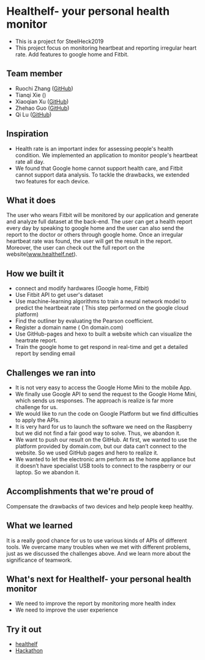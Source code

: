 # Healthelf- your personal health monitor
- This is a project for SteelHeck2019
- This project focus on monitoring heartbeat and reporting irregular heart rate. Add features to google home and Fitbit.



## Team member
- Ruochi Zhang ([GitHub](https://github.com/zhangruochi))
- Tianqi Xie ()
- Xiaoqian Xu ([GitHub](https://github.com/Cecilia-xu))
- Zhehao Guo ([GitHub](https://github.com/PaulGuo5))
- Qi Lu ([GitHub](https://github.com/FawneLu))


## Inspiration
- Health rate is an important index for assessing people's health condition. We implemented an application to monitor people's heartbeat rate all day.
- We found that Google home cannot support health care, and Fitbit cannot support data analysis. To tackle the drawbacks, we extended two features for each device.

## What it does
The user who wears Fitbit will be monitored by our application and generate and analyze full dataset at the back-end. The user can get a health report every day by speaking to google home and the user can also send the report to the doctor or others through google home. Once an irregular heartbeat rate was found, the user will get the result in the report. Moreover, the user can check out the full report on the website(www.healthelf.net).

## How we built it
- connect and modify hardwares (Google home, Fitbit)
- Use Fitbit API to get user's dataset
- Use machine-learning algorithms to train a neural network model to predict the heartbeat rate ( This step performed on the google cloud platform)
- Find the outliner by evaluating the Pearson coefficient.
- Register a domain name ( On domain.com)
- Use GitHub-pages and hexo to built a website which can visualize the heartrate report.
- Train the google home to get respond in real-time and get a detailed report by sending email

## Challenges we ran into
- It is not very easy to access the Google Home Mini to the mobile App.
- We finally use Google API to send the request to the Google Home Mini, which sends us responses. The approach is realize is far more challenge for us.
- We would like to run the code on Google Platform but we find difficulties to apply the APIs.
- It is very hard for us to launch the software we need on the Raspberry but we did not find a fair good way to solve. Thus, we abandon it.
- We want to push our result on the GitHub. At first, we wanted to use the platform provided by domain.com, but our data can’t connect to the website. So we used GitHub pages and hero to realize it.
- We wanted to let the electronic arm perform as the home appliance but it doesn’t have specialist USB tools to connect to the raspberry or our laptop. So we abandon it.

## Accomplishments that we're proud of
Compensate the drawbacks of two devices and help people keep healthy.

## What we learned
It is a really good chance for us to use various kinds of APIs of different tools. We overcame many troubles when we met with different problems, just as we discussed the challenges above. And we learn more about the significance of teamwork.

## What's next for Healthelf- your personal health monitor
- We need to improve the report by monitoring more health index
- We need to improve the user experience

## Try it out
-  [healthelf](https://www.healthelf.net)
-  [Hackathon](https://devpost.com/software/healthelf-your-personal-health-monitor)
